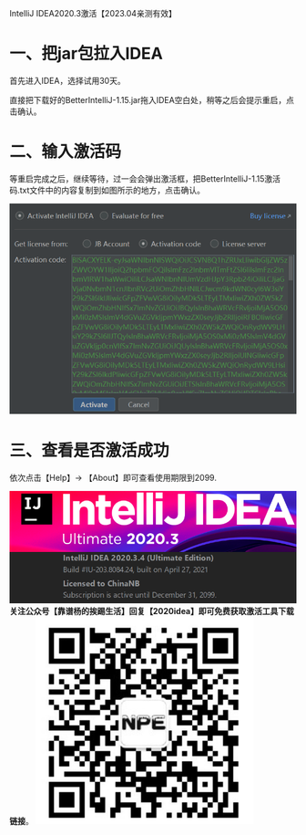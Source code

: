 IntelliJ IDEA2020.3激活【2023.04亲测有效】



# 一、把jar包拉入IDEA

首先进入IDEA，选择试用30天。

直接把下载好的BetterIntelliJ-1.15.jar拖入IDEA空白处，稍等之后会提示重启，点击确认。

# 二、输入激活码

等重启完成之后，继续等待，过一会会弹出激活框，把BetterIntelliJ-1.15激活码.txt文件中的内容复制到如图所示的地方，点击确认。

![image-20230404194320908](https://raw.githubusercontent.com/SAH01/wordpress-img/master/imgs/image-20230404194320908.png)

# 三、查看是否激活成功

依次点击【Help】-> 【About】即可查看使用期限到2099.

![image-20230404194450391](https://raw.githubusercontent.com/SAH01/wordpress-img/master/imgs/image-20230404194450391.png)
**关注公众号【靠谱杨的挨踢生活】回复【2020idea】即可免费获取激活工具下载链接**。
![image-20230404194914098](https://raw.githubusercontent.com/SAH01/wordpress-img/master/imgs/image-20230404194914098.png)
